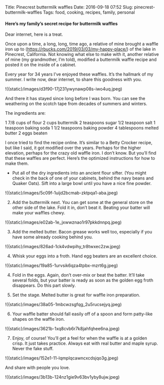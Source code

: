 Title: Pinecrest buttermilk waffles
Date: 2016-09-18 07:52
Slug: pinecrest-buttermilk-waffles
Tags: food, cooking, recipes, family, personal

#### Here’s my family’s secret recipe for buttermilk waffles

Dear internet, here is a treat.

Once upon a time, a long, long, time ago, a relative of mine brought a waffle iron up to (https://rbucks.com/2019/03/03/my-happy-place/) of the lake in Pinecrest, California. Not knowing what else to make with it, another relative of mine (my grandmother, I’m told), modified a buttermilk waffle recipe and posted it on the inside of a cabinet.

Every year for 34 years I’ve enjoyed these waffles. It’s the hallmark of my summer. I write now, dear internet, to share this goodness with you.

!({static}/images/d3f90-17j231ywynawp08s-iwo4uq.jpeg)

And there it has stayed since long before I was born. You can see the weathering on the scotch tape from decades of summers and winters.

The ingredients are:

1 7/8 cups of flour
2 cups buttermilk
2 teaspoons sugar
1/2 teaspoon salt
1 teaspoon baking soda
1 1/2 teaspoons baking powder
4 tablespoons melted butter
2 eggs beaten

I once tried to find the recipe online. It’s similar to a Betty Crocker recipe, but like I said, it got modified over the years. Perhaps for the higher elevation, perhaps for the crazy old waffle iron. I don’t know. But you’ll find that these waffles are perfect. Here’s the optimized instructions for how to make them.

- Put all of the dry ingredients into an ancient flour sifter. (You might check in the back of one of your cabinets, behind the navy beans and Quaker Oats). Sift into a large bowl until you have a nice fine powder.

!({static}/images/5c09f-1uijd2bcmab-zktpqa1-aba.jpeg)

2. Add the buttermilk next. You can get some at the general store on the other side of the lake. Fold it in, don’t beat it. Beating your batter will make your waffles chewy.

!({static}/images/e02ab-1e_jxwwznao1r97pkkdnnpq.jpeg)

3. Add the melted butter. Bacon grease works well too, especially if you have some already cooking behind you.

!({static}/images/826ad-1ck4vdwpihy_tr8twxec2zw.jpeg)

4. Whisk your eggs into a froth. Hand egg beaters are an excellent choice.

!({static}/images/19a85-1urvsik6qza4tpbx-mzrt6g.jpeg)

4. Fold in the eggs. Again, don’t over-mix or beat the batter. It’ll take several folds, but your batter is ready as soon as the golden egg froth disappears. Do this part slowly.

5. Set the stage. Melted butter is great for waffle iron preparation.

!({static}/images/38a05-1mbcwzsgfqg_2u5rucsejyq.jpeg)

6. Your waffle batter should fall easily off of a spoon and form patty-like shapes on the waffle iron.

!({static}/images/3621b-1xq8cvb6r7k8jahfqhee6na.jpeg)

7. Enjoy, of course! You’ll get a feel for when the waffle is at a golden crisp. It just takes practice. Always eat with real butter and maple syrup. Never the fake stuff.

!({static}/images/152e1-11-lqmplqcawncxcdsjqo3g.jpeg)

And share with people you love.

!({static}/images/3b13b-124nz1gie9v63bv1yby8ujw.jpeg)